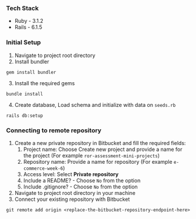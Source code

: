 ### Tech Stack
- Ruby - 3.1.2
- Rails - 6.1.5

### Initial Setup
1. Navigate to project root directory
2. Install bundler
```
gem install bundler
```
3. Install the required gems
```
bundle install
```
4. Create database, Load schema and initialize with data on `seeds.rb`
```
rails db:setup
```

### Connecting to remote repository
1. Create a new private repository in Bitbucket and fill the required fields:
   1. Project name: Choose Create new project and provide a name for the project (For example `ror-assessment-mini-projects`)
   2. Repository name: Provide a name for repository (For example `e-commerce-week-6`)
   3. Access level: Select **Private repository** 
   4. Include a README? - Choose `No` from the option
   5. Include .gitignore? - Choose `No` from the option
2. Navigate to project root directory in your machine
3. Connect your existing repository with Bitbucket
```
git remote add origin <replace-the-bitbucket-repository-endpoint-here>
```
